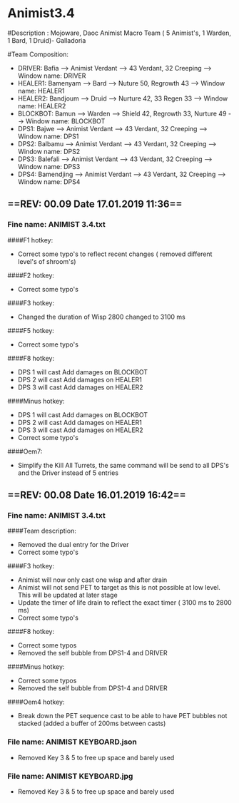 # Animist3.4

#Description : Mojoware, Daoc Animist Macro Team ( 5 Animist's, 1 Warden, 1 Bard, 1 Druid)- Galladoria

#Team Composition:

- DRIVER: Bafia --> Animist Verdant --> 43 Verdant, 32 Creeping  --> Window name: DRIVER
- HEALER1: Bamenyam --> Bard --> Nuture 50, Regrowth 43 --> Window name:  HEALER1
- HEALER2: Bandjoum --> Druid --> Nurture 42, 33 Regen 33 --> Window name: HEALER2 
- BLOCKBOT: Bamun --> Warden --> Shield 42, Regrowth 33, Nurture 49 --> Window name: BLOCKBOT
- DPS1: Bajwe --> Animist Verdant --> 43 Verdant, 32 Creeping --> Window name: DPS1
- DPS2: Balbamu --> Animist Verdant --> 43 Verdant, 32 Creeping --> Window name: DPS2
- DPS3: Balefali --> Animist Verdant --> 43 Verdant, 32 Creeping --> Window name: DPS3
- DPS4: Bamendjing --> Animist Verdant --> 43 Verdant, 32 Creeping --> Window name: DPS4


## ==REV: 00.09 Date 17.01.2019 11:36==

### Fine name: ANIMIST 3.4.txt

####F1 hotkey:
- Correct some typo's to reflect recent changes ( removed different level's of shroom's)

####F2 hotkey:
- Correct some typo's

####F3 hotkey:
- Changed the duration of Wisp 2800 changed to 3100 ms

####F5 hotkey:
- Correct some typo's

####F8 hotkey:
- DPS 1 will cast Add damages on BLOCKBOT
- DPS 2 will cast Add damages on HEALER1
- DPS 3 will cast Add damages on HEALER2

####Minus hotkey:
- DPS 1 will cast Add damages on BLOCKBOT
- DPS 2 will cast Add damages on HEALER1
- DPS 3 will cast Add damages on HEALER2
- Correct some typo's

####Oem7:
- Simplify the  Kill All Turrets, the same command will be send to all DPS's and the Driver instead of 5 entries


## ==REV: 00.08 Date 16.01.2019 16:42==

### Fine name: ANIMIST 3.4.txt

####Team description:
  - Removed the dual entry for the Driver
  - Correct some typo's

####F3 hotkey:
- Animist will now only cast one wisp and after drain 
- Animist will not send PET to target as this is not possible at low level. This will be updated at later stage
- Update the timer of life drain to reflect the exact timer ( 3100 ms to 2800 ms)
- Correct some typo's

####F8 hotkey:
- Correct some typos
- Removed the self bubble from DPS1-4 and DRIVER

####Minus hotkey:
- Correct some typos
- Removed the self bubble from DPS1-4 and DRIVER

####Oem4 hotkey:
- Break down the PET sequence cast to be able to have PET bubbles not stacked (added a buffer of 200ms between casts)

### File name: ANIMIST KEYBOARD.json
- Removed Key 3 & 5 to free up space and barely used

### File name: ANIMIST KEYBOARD.jpg
- Removed Key 3 & 5 to free up space and barely used
